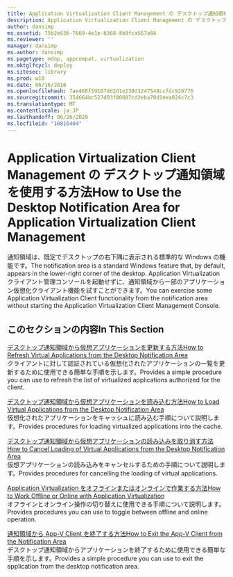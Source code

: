 ```yaml
---
title: Application Virtualization Client Management の デスクトップ通知領域を使用する方法
description: Application Virtualization Client Management の デスクトップ通知領域を使用する方法
author: dansimp
ms.assetid: 75b2e636-7669-4e1e-8368-8b9fca567a84
ms.reviewer: ''
manager: dansimp
ms.author: dansimp
ms.pagetype: mdop, appcompat, virtualization
ms.mktglfcycl: deploy
ms.sitesec: library
ms.prod: w10
ms.date: 06/16/2016
ms.openlocfilehash: 7ae468f59107dd2d1e238d1247548ccfdc926776
ms.sourcegitcommit: 354664bc527d93f80687cd2eba70d1eea024c7c3
ms.translationtype: MT
ms.contentlocale: ja-JP
ms.lasthandoff: 06/26/2020
ms.locfileid: "10816404"
---
```

# <span data-ttu-id="bb3ca-103">Application Virtualization Client Management の デスクトップ通知領域を使用する方法</span><span class="sxs-lookup"><span data-stu-id="bb3ca-103">How to Use the Desktop Notification Area for Application Virtualization Client Management</span></span>


<span data-ttu-id="bb3ca-104">通知領域は、既定でデスクトップの右下隅に表示される標準的な Windows の機能です。</span><span class="sxs-lookup"><span data-stu-id="bb3ca-104">The notification area is a standard Windows feature that, by default, appears in the lower-right corner of the desktop.</span></span> <span data-ttu-id="bb3ca-105">Application Virtualization クライアント管理コンソールを起動せずに、通知領域から一部のアプリケーション仮想化クライアント機能を試すことができます。</span><span class="sxs-lookup"><span data-stu-id="bb3ca-105">You can exercise some Application Virtualization Client functionality from the notification area without starting the Application Virtualization Client Management Console.</span></span>

## <span data-ttu-id="bb3ca-106">このセクションの内容</span><span class="sxs-lookup"><span data-stu-id="bb3ca-106">In This Section</span></span>


<a href="" id="how-to-refresh-virtual-applications-from-the-desktop-notification-area"></a>[<span data-ttu-id="bb3ca-107">デスクトップ通知領域から仮想アプリケーションを更新する方法</span><span class="sxs-lookup"><span data-stu-id="bb3ca-107">How to Refresh Virtual Applications from the Desktop Notification Area</span></span>](how-to-refresh-virtual-applications-from-the-desktop-notification-area.md)  
<span data-ttu-id="bb3ca-108">クライアントに対して認証されている仮想化されたアプリケーションの一覧を更新するために使用できる簡単な手順を示します。</span><span class="sxs-lookup"><span data-stu-id="bb3ca-108">Provides a simple procedure you can use to refresh the list of virtualized applications authorized for the client.</span></span>

<a href="" id="how-to-load-virtual-applications-from-the-desktop-notification-area"></a>[<span data-ttu-id="bb3ca-109">デスクトップ通知領域から仮想アプリケーションを読み込む方法</span><span class="sxs-lookup"><span data-stu-id="bb3ca-109">How to Load Virtual Applications from the Desktop Notification Area</span></span>](how-to-load-virtual-applications-from-the-desktop-notification-area.md)  
<span data-ttu-id="bb3ca-110">仮想化されたアプリケーションをキャッシュに読み込む手順について説明します。</span><span class="sxs-lookup"><span data-stu-id="bb3ca-110">Provides procedures for loading virtualized applications into the cache.</span></span>

<a href="" id="how-to-cancel-loading-of-virtual-applications-from-the-desktop-notification-area"></a>[<span data-ttu-id="bb3ca-111">デスクトップ通知領域から仮想アプリケーションの読み込みを取り消す方法</span><span class="sxs-lookup"><span data-stu-id="bb3ca-111">How to Cancel Loading of Virtual Applications from the Desktop Notification Area</span></span>](how-to-cancel-loading-of-virtual-applications-from-the-desktop-notification-area.md)  
<span data-ttu-id="bb3ca-112">仮想アプリケーションの読み込みをキャンセルするための手順について説明します。</span><span class="sxs-lookup"><span data-stu-id="bb3ca-112">Provides procedures for cancelling the loading of virtual applications.</span></span>

<a href="" id="how-to-work-offline-or-online-with-application-virtualization"></a>[<span data-ttu-id="bb3ca-113">Application Virtualization をオフラインまたはオンラインで作業する方法</span><span class="sxs-lookup"><span data-stu-id="bb3ca-113">How to Work Offline or Online with Application Virtualization</span></span>](how-to-work-offline-or-online-with-application-virtualization.md)  
<span data-ttu-id="bb3ca-114">オフラインとオンライン操作の切り替えに使用できる手順について説明します。</span><span class="sxs-lookup"><span data-stu-id="bb3ca-114">Provides procedures you can use to toggle between offline and online operation.</span></span>

<a href="" id="how-to-exit-the-app-v-client-from-the-notification-area"></a>[<span data-ttu-id="bb3ca-115">通知領域から App-V Client を終了する方法</span><span class="sxs-lookup"><span data-stu-id="bb3ca-115">How to Exit the App-V Client from the Notification Area</span></span>](how-to-exit-the-app-v-client-from-the-notification-area.md)  
<span data-ttu-id="bb3ca-116">デスクトップ通知領域からアプリケーションを終了するために使用できる簡単な手順を示します。</span><span class="sxs-lookup"><span data-stu-id="bb3ca-116">Provides a simple procedure you can use to exit the application from the desktop notification area.</span></span>

 

 





